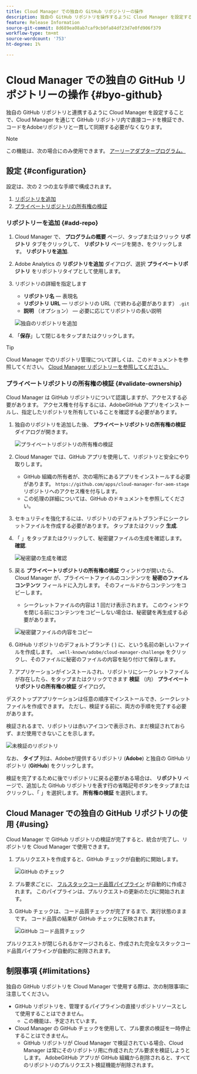 ```yaml
---
title: Cloud Manager での独自の GitHub リポジトリーの操作
description: 独自の GitHub リポジトリを操作するように Cloud Manager を設定する方法について説明します。
feature: Release Information
source-git-commit: 8d689ea08ab7caf9cb0fa84df23d7e0fd906f379
workflow-type: tm+mt
source-wordcount: '753'
ht-degree: 1%

---
```



# Cloud Manager での独自の GitHub リポジトリーの操作 {#byo-github}

独自の GitHub リポジトリと連携するように Cloud Manager を設定することで、Cloud Manager を通じて GitHub リポジトリ内で直接コードを検証でき、コードをAdobeリポジトリと一貫して同期する必要がなくなります。

>[!NOTE]
>
>この機能は、次の場合にのみ使用できます。 [アーリーアダプタープログラム。](/help/implementing/cloud-manager/release-notes/current.md#early-adoption)

## 設定 {#configuration}

設定は、次の 2 つの主な手順で構成されます。

1. [リポジトリを追加](#add-repo)
1. [プライベートリポジトリの所有権の検証](#validate-ownership)

### リポジトリーを追加 {#add-repo}

1. Cloud Manager で、 **プログラムの概要** ページ、タップまたはクリック **リポジトリ** タブをクリックして、 **リポジトリ** ページを開き、をクリックします。 **リポジトリを追加**.

1. Adobe Analytics の **リポジトリを追加** ダイアログ、選択 **プライベートリポジトリ** をリポジトリタイプとして使用します。

1. リポジトリの詳細を指定します

   * **リポジトリ名**  — 表現名
   * **リポジトリ URL**  — リポジトリの URL（で終わる必要があります） `.git`
   * **説明** （オプション） — 必要に応じてリポジトリの長い説明

   ![独自のリポジトリを追加](/help/implementing/cloud-manager/assets/repos/add-own-github.png)

1. 「**保存**」して閉じるをタップまたはクリックします。

>[!TIP]
>
>Cloud Manager でのリポジトリ管理について詳しくは、このドキュメントを参照してください。 [Cloud Manager リポジトリーを参照してください。](/help/implementing/cloud-manager/managing-code/cloud-manager-repositories.md)

### プライベートリポジトリの所有権の検証 {#validate-ownership}

Cloud Manager は GitHub リポジトリについて認識しますが、アクセスする必要があります。 アクセス権を付与するには、AdobeGitHub アプリをインストールし、指定したリポジトリを所有していることを確認する必要があります。

1. 独自のリポジトリを追加した後、 **プライベートリポジトリの所有権の検証** ダイアログが開きます。

   ![プライベートリポジトリの所有権の検証](/help/implementing/cloud-manager/assets/repos/private-repo-validate.png)

1. Cloud Manager では、GitHub アプリを使用して、リポジトリと安全にやり取りします。
   * GitHub 組織の所有者が、次の場所にあるアプリをインストールする必要があります。 `https://github.com/apps/cloud-manager-for-aem-stage` リポジトリへのアクセス権を付与します。
   * この処理の詳細については、GitHub のドキュメントを参照してください。

1. セキュリティを強化するには、リポジトリのデフォルトブランチにシークレットファイルを作成する必要があります。 タップまたはクリック **生成**.

1. 「 」をタップまたはクリックして、秘密鍵ファイルの生成を確認します。 **確認**.

   ![秘密鍵の生成を確認](/help/implementing/cloud-manager/assets/repos/confirm-generation.png)

1. 戻る **プライベートリポジトリの所有権の検証** ウィンドウが開いたら、Cloud Manager が、プライベートファイルのコンテンツを **秘密のファイルコンテンツ** フィールドに入力します。 そのフィールドからコンテンツをコピーします。

   * シークレットファイルの内容は 1 回だけ表示されます。 このウィンドウを閉じる前にコンテンツをコピーしない場合は、秘密鍵を再生成する必要があります。

   ![秘密鍵ファイルの内容をコピー](/help/implementing/cloud-manager/assets/repos/new-secret.png)

1. GitHub リポジトリのデフォルトブランチ ( ) に、という名前の新しいファイルを作成します。 `.well-known/adobe/cloud-manager-challenge` をクリックし、そのファイルに秘密のファイルの内容を貼り付けて保存します。

1. アプリケーションがインストールされ、リポジトリにシークレットファイルが存在したら、をタップまたはクリックできます **検証** （内） **プライベートリポジトリの所有権の検証** ダイアログ。

デスクトップアプリケーションは任意の順序でインストールでき、シークレットファイルを作成できます。 ただし、検証する前に、両方の手順を完了する必要があります。

検証されるまで、リポジトリは赤いアイコンで表示され、まだ検証されておらず、まだ使用できないことを示します。

![未検証のリポジトリ](/help/implementing/cloud-manager/assets/repos/unvalidated-repo.png)

なお、 **タイプ** 列は、Adobeが提供するリポジトリ (**Adobe**) と独自の GitHub リポジトリ (**GitHub**) をクリックします。

検証を完了するために後でリポジトリに戻る必要がある場合は、 **リポジトリ** ページで、追加した GitHub リポジトリを表す行の省略記号ボタンをタップまたはクリックし、「 」を選択します。 **所有権の検証** を選択します。

## Cloud Manager での独自の GitHub リポジトリの使用 {#using}

Cloud Manager で GitHub リポジトリの検証が完了すると、統合が完了し、リポジトリを Cloud Manager で使用できます。

1. プルリクエストを作成すると、GitHub チェックが自動的に開始します。

   ![GitHub のチェック](/help/implementing/cloud-manager/assets/repos/github-checks.png)

1. プル要求ごとに、 [フルスタックコード品質パイプライン](/help/implementing/cloud-manager/configuring-pipelines/introduction-ci-cd-pipelines.md) が自動的に作成されます。 このパイプラインは、プルリクエストの更新のたびに開始されます。

1. GitHub チェックは、コード品質チェックが完了するまで、実行状態のままです。 コード品質の結果が GitHub チェックに反映されます。

   ![GitHub コード品質チェック](/help/implementing/cloud-manager/assets/repos/github-code-quality.png)

プルリクエストが閉じられるかマージされると、作成された完全なスタックコード品質パイプラインが自動的に削除されます。

## 制限事項 {#limitations}

独自の GitHub リポジトリを Cloud Manager で使用する際は、次の制限事項に注意してください。

* GitHub リポジトリを、管理するパイプラインの直接リポジトリソースとして使用することはできません。
   * この機能は、予定されています。
* Cloud Manager の GitHub チェックを使用して、プル要求の検証を一時停止することはできません。
   * GitHub リポジトリが Cloud Manager で検証されている場合、Cloud Manager は常にそのリポジトリ用に作成されたプル要求を検証しようとします。
AdobeGitHub アプリが GitHub 組織から削除されると、すべてのリポジトリのプルリクエスト検証機能が削除されます。
